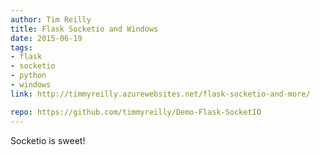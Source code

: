 ```yaml
---
author: Tim Reilly
title: Flask Socketio and Windows
date: 2015-06-19
tags: 
- flask 
- socketio 
- python 
- windows
link: http://timmyreilly.azurewebsites.net/flask-socketio-and-more/

repo: https://github.com/timmyreilly/Demo-Flask-SocketIO
---
```

Socketio is sweet!
